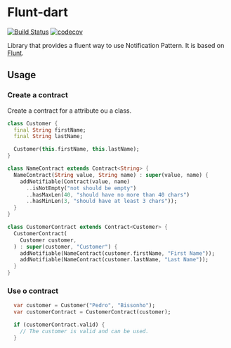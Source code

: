 
# Flunt-dart

[![Build Status](https://travis-ci.org/PedroBissonho/flunt-dart.svg?branch=master)](https://travis-ci.org/PedroBissonho/flunt-dart)
[![codecov](https://codecov.io/gh/PedroBissonho/flunt-dart/branch/master/graph/badge.svg)](https://codecov.io/gh/PedroBissonho/flunt-dart)

Library that provides a fluent way to use Notification Pattern. It is based on [Flunt](https://github.com/andrebaltieri/flunt).

## Usage

### Create a contract

Create a contract for a attribute ou a class.

``` dart
class Customer {
  final String firstName;
  final String lastName;

  Customer(this.firstName, this.lastName);
}

class NameContract extends Contract<String> {
  NameContract(String value, String name) : super(value, name) {
    addNotifiable(Contract(value, name)
      ..isNotEmpty("not should be empty")
      ..hasMaxLen(40, "should have no more than 40 chars")
      ..hasMinLen(3, "should have at least 3 chars"));
  }
}

class CustomerContract extends Contract<Customer> {
  CustomerContract(
    Customer customer,
  ) : super(customer, "Customer") {
    addNotifiable(NameContract(customer.firstName, "First Name"));
    addNotifiable(NameContract(customer.lastName, "Last Name"));
  }
}

```
### Use o contract

  
``` dart
  var customer = Customer("Pedro", "Bissonho");
  var customerContract = CustomerContract(customer);

  if (customerContract.valid) {
    // The customer is valid and can be used.
  }
```
